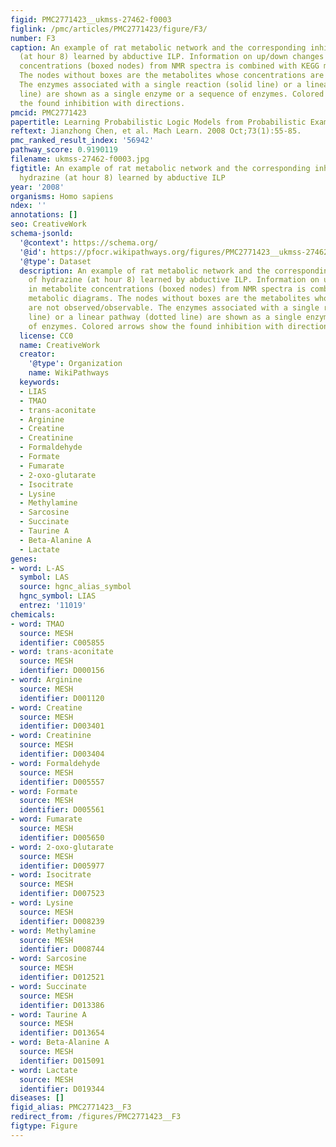 ```yaml
---
figid: PMC2771423__ukmss-27462-f0003
figlink: /pmc/articles/PMC2771423/figure/F3/
number: F3
caption: An example of rat metabolic network and the corresponding inhibition of hydrazine
  (at hour 8) learned by abductive ILP. Information on up/down changes in metabolite
  concentrations (boxed nodes) from NMR spectra is combined with KEGG metabolic diagrams.
  The nodes without boxes are the metabolites whose concentrations are not observed/observable.
  The enzymes associated with a single reaction (solid line) or a linear pathway (dotted
  line) are shown as a single enzyme or a sequence of enzymes. Colored arrows show
  the found inhibition with directions.
pmcid: PMC2771423
papertitle: Learning Probabilistic Logic Models from Probabilistic Examples.
reftext: Jianzhong Chen, et al. Mach Learn. 2008 Oct;73(1):55-85.
pmc_ranked_result_index: '56942'
pathway_score: 0.9190119
filename: ukmss-27462-f0003.jpg
figtitle: An example of rat metabolic network and the corresponding inhibition of
  hydrazine (at hour 8) learned by abductive ILP
year: '2008'
organisms: Homo sapiens
ndex: ''
annotations: []
seo: CreativeWork
schema-jsonld:
  '@context': https://schema.org/
  '@id': https://pfocr.wikipathways.org/figures/PMC2771423__ukmss-27462-f0003.html
  '@type': Dataset
  description: An example of rat metabolic network and the corresponding inhibition
    of hydrazine (at hour 8) learned by abductive ILP. Information on up/down changes
    in metabolite concentrations (boxed nodes) from NMR spectra is combined with KEGG
    metabolic diagrams. The nodes without boxes are the metabolites whose concentrations
    are not observed/observable. The enzymes associated with a single reaction (solid
    line) or a linear pathway (dotted line) are shown as a single enzyme or a sequence
    of enzymes. Colored arrows show the found inhibition with directions.
  license: CC0
  name: CreativeWork
  creator:
    '@type': Organization
    name: WikiPathways
  keywords:
  - LIAS
  - TMAO
  - trans-aconitate
  - Arginine
  - Creatine
  - Creatinine
  - Formaldehyde
  - Formate
  - Fumarate
  - 2-oxo-glutarate
  - Isocitrate
  - Lysine
  - Methylamine
  - Sarcosine
  - Succinate
  - Taurine A
  - Beta-Alanine A
  - Lactate
genes:
- word: L-AS
  symbol: LAS
  source: hgnc_alias_symbol
  hgnc_symbol: LIAS
  entrez: '11019'
chemicals:
- word: TMAO
  source: MESH
  identifier: C005855
- word: trans-aconitate
  source: MESH
  identifier: D000156
- word: Arginine
  source: MESH
  identifier: D001120
- word: Creatine
  source: MESH
  identifier: D003401
- word: Creatinine
  source: MESH
  identifier: D003404
- word: Formaldehyde
  source: MESH
  identifier: D005557
- word: Formate
  source: MESH
  identifier: D005561
- word: Fumarate
  source: MESH
  identifier: D005650
- word: 2-oxo-glutarate
  source: MESH
  identifier: D005977
- word: Isocitrate
  source: MESH
  identifier: D007523
- word: Lysine
  source: MESH
  identifier: D008239
- word: Methylamine
  source: MESH
  identifier: D008744
- word: Sarcosine
  source: MESH
  identifier: D012521
- word: Succinate
  source: MESH
  identifier: D013386
- word: Taurine A
  source: MESH
  identifier: D013654
- word: Beta-Alanine A
  source: MESH
  identifier: D015091
- word: Lactate
  source: MESH
  identifier: D019344
diseases: []
figid_alias: PMC2771423__F3
redirect_from: /figures/PMC2771423__F3
figtype: Figure
---
```

